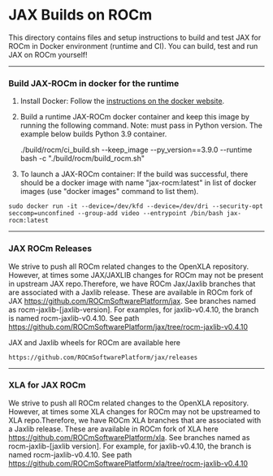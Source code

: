 # JAX Builds on ROCm
This directory contains files and setup instructions to build and test JAX for ROCm in Docker environment (runtime and CI). You can build, test and run JAX on ROCm yourself!
***
### Build JAX-ROCm in docker for the runtime

1.  Install Docker: Follow the [instructions on the docker website](https://docs.docker.com/engine/installation/).

2. Build a runtime JAX-ROCm docker container and keep this image by running the following command. Note: must pass in Python version. The example below builds Python 3.9 container.

    ./build/rocm/ci_build.sh --keep_image --py_version==3.9.0 --runtime bash -c "./build/rocm/build_rocm.sh"

3. To launch a JAX-ROCm container: If the build was successful, there should be a docker image with name "jax-rocm:latest" in list of docker images (use "docker images" command to list them).
```
sudo docker run -it --device=/dev/kfd --device=/dev/dri --security-opt seccomp=unconfined --group-add video --entrypoint /bin/bash jax-rocm:latest
```

***
### JAX ROCm Releases
We strive to push all ROCm related changes to the OpenXLA repository. However, at times some JAX/JAXLIB changes for ROCm may not be present in upstream JAX repo.Therefore, we have ROCm Jax/Jaxlib branches that are associated with a Jaxlib release. These
are available in ROCm fork of JAX https://github.com/ROCmSoftwarePlatform/jax. See branches named as rocm-jaxlib-[jaxlib-version]. For examples, for jaxlib-v0.4.10, the branch is named rocm-jaxlib-v0.4.10. See path https://github.com/ROCmSoftwarePlatform/jax/tree/rocm-jaxlib-v0.4.10

JAX and Jaxlib wheels for ROCm are available here
```
https://github.com/ROCmSoftwarePlatform/jax/releases
```

***
### XLA for JAX ROCm
We strive to push all ROCm related changes to the OpenXLA repository. However, at times some XLA changes for ROCm may not be upstreamed to XLA repo.Therefore, we have ROCm XLA branches that are associated with a Jaxlib release. These are available in ROCm fork of XLA here https://github.com/ROCmSoftwarePlatform/xla. See branches named as rocm-jaxlib-[jaxlib version]. For example, for jaxlib-v0.4.10, the branch is named rocm-jaxlib-v0.4.10. See path https://github.com/ROCmSoftwarePlatform/xla/tree/rocm-jaxlib-v0.4.10

